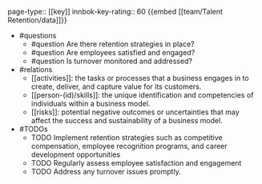 page-type:: [[key]]
innbok-key-rating:: 60
{{embed [[team/Talent Retention/data]]}}
- #questions
  - #question Are there retention strategies in place?
  - #question Are employees satisfied and engaged?
  - #question Is turnover monitored and addressed?
- #relations
  - [[activities]]: the tasks or processes that a business engages in to create, deliver, and capture value for its customers.
  - [[person-(id)/skills]]: the unique identification and competencies of individuals within a business model.
  - [[risks]]: potential negative outcomes or uncertainties that may affect the success and sustainability of a business model.
- #TODOs
  - TODO Implement retention strategies such as competitive compensation, employee recognition programs, and career development opportunities
  - TODO  Regularly assess employee satisfaction and engagement
  - TODO  Address any turnover issues promptly.



